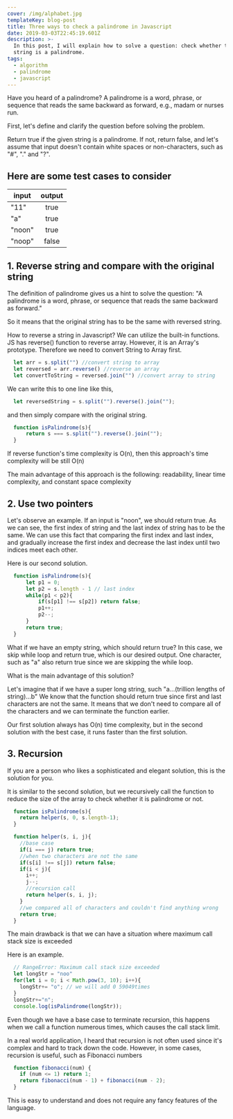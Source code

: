 ```yaml
---
cover: /img/alphabet.jpg
templateKey: blog-post
title: Three ways to check a palindrome in Javascript
date: 2019-03-03T22:45:19.601Z
description: >-
  In this post, I will explain how to solve a question: check whether the given
  string is a palindrome.
tags:
  - algorithm
  - palindrome
  - javascript
---
```


Have you heard of a palindrome? A palindrome is a word, phrase, or sequence that reads the same backward as forward, e.g., madam or nurses run.


First, let's define and clarify the question before solving the problem.


Return true if the given string is a palindrome. If not, return false, and let's assume that input doesn't contain white spaces or non-characters, such as "#", "." and "?".

## Here are some test cases to consider
| input   |      output      |
|----------|:-------------:|
| "11" |  true |
| "a" |    true   |
| "noon" | true |
| "noop" | false |


## 1. Reverse string and compare with the original string

The definition of palindrome gives us a hint to solve the question: "A palindrome is a word, phrase, or sequence that reads the same backward as forward."

So it means that the original string has to be the same with reversed string.

How to reverse a string in Javascript? We can utilize the built-in functions. JS has reverse() function to reverse array. However, it is an Array's prototype. Therefore we need to convert String to Array first.

```javascript
  let arr = s.split("") //convert string to array
  let reversed = arr.reverse() //reverse an array
  let convertToString = reversed.join("") //convert array to string
```

We can write this to one line like this,

```javascript
  let reversedString = s.split("").reverse().join("");
```

and then simply compare with the original string.
```javascript
  function isPalindrome(s){
      return s === s.split("").reverse().join("");
  }
```

If reverse function's time complexity is O(n), then this approach's time complexity will be still O(n)

The main advantage of this approach is the following:  readability, linear time complexity, and constant space complexity

## 2. Use two pointers

Let's observe an example. If an input is "noon", we should return true. As we can see, the first index of string and the last index of string has to be the same. We can use this fact that comparing the first index and last index, and gradually increase the first index and decrease the last index until two indices meet each other.

Here is our second solution.

```javascript
  function isPalindrome(s){
      let p1 = 0;
      let p2 = s.length - 1 // last index
      while(p1 < p2){
          if(s[p1] !== s[p2]) return false;
          p1++;
          p2--;
      }
      return true;
  }
```

What if we have an empty string, which should return true? In this case, we skip while loop and return true, which is our desired output. One character, such as "a" also return true since we are skipping the while loop.

What is the main advantage of this solution?

Let's imagine that if we have a super long string, such "a...(trillion lengths of string)...b" We know that the function should return true since first and last characters are not the same. It means that we don't need to compare all of the characters and we can terminate the function earlier.

Our first solution always has O(n) time complexity, but in the second solution with the best case, it runs faster than the first solution.

## 3. Recursion

If you are a person who likes a sophisticated and elegant solution, this is the solution for you.

It is similar to the second solution, but we recursively call the function to reduce the size of the array to check whether it is palindrome or not.

```javascript
  function isPalindrome(s){
    return helper(s, 0, s.length-1);
  }

  function helper(s, i, j){
    //base case
    if(i === j) return true;
    //when two characters are not the same
    if(s[i] !== s[j]) return false;
    if(i < j){
      i++;
      j--;
      //recursion call
      return helper(s, i, j);
    }
    //we compared all of characters and couldn't find anything wrong
    return true;
  }
```

The main drawback is that we can have a situation where maximum call stack size is exceeded

Here is an example.

```javascript
  // RangeError: Maximum call stack size exceeded
  let longStr = "noo"
  for(let i = 0; i < Math.pow(3, 10); i++){
    longStr+= "o"; // we will add 0 59049times
  }
  longStr+="n";
  console.log(isPalindrome(longStr));
```

Even though we have a base case to terminate recursion, this happens when we call a function numerous times, which causes the call stack limit.

In a real world application, I heard that recursion is not often used since it's complex and hard to track down the code. However, in some cases, recursion is useful, such as Fibonacci numbers

```javascript
  function fibonacci(num) {
    if (num <= 1) return 1;
    return fibonacci(num - 1) + fibonacci(num - 2);
  }
```

This is easy to understand and does not require any fancy features of the language.
